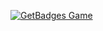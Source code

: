 [![GetBadges Game](https://mmasztalerczuk-topcoder.getbadges.io/shield/company/mmasztalerczuk-topcoder)](https://mmasztalerczuk-topcoder.getbadges.io/?ref=shield-game)
